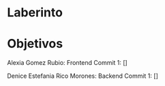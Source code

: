 # Laberinto

# Objetivos

Alexia Gomez Rubio:
Frontend
Commit 1: []

Denice Estefania Rico Morones:
Backend
Commit 1: []
